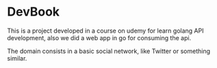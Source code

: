 # DevBook

This is a project developed in a course on udemy for learn golang API development, also we did a web app in go for consuming the api.

The domain consists in a basic social network, like Twitter or something similar.

